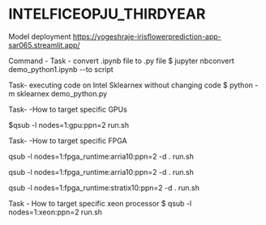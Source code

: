 # INTELFICEOPJU_THIRDYEAR

Model deployment 
https://yogeshraje-irisflowerprediction-app-sar065.streamlit.app/


Command -
Task - convert .ipynb file to .py file 
$ jupyter nbconvert demo_python1.ipynb --to script

Task- executing code on Intel Sklearnex without changing code 
$ python -m sklearnex demo_python.py

Task- -How to target specific GPUs

$qsub -l nodes=1:gpu:ppn=2 run.sh 


Task- -How to target specific FPGA

qsub -l nodes=1:fpga_runtime:arria10:ppn=2 -d . run.sh 

qsub -l nodes=1:fpga_runtime:arria10:ppn=2 -d . run.sh 

qsub -l nodes=1:fpga_runtime:stratix10:ppn=2 -d . run.sh

Task - How to target specific xeon processor
$ qsub -l nodes=1:xeon:ppn=2 run.sh


